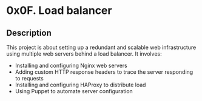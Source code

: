 # 0x0F. Load balancer

## Description

This project is about setting up a redundant and scalable web infrastructure using multiple web servers behind a load balancer. It involves:

- Installing and configuring Nginx web servers
- Adding custom HTTP response headers to trace the server responding to requests
- Installing and configuring HAProxy to distribute load
- Using Puppet to automate server configuration